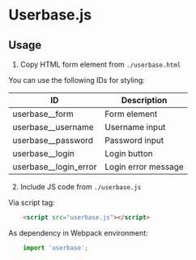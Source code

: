 # Userbase.js

## Usage

1. Copy HTML form element from `./userbase.html`

You can use the following IDs for styling:

ID                       | Description
-------------------------|----------------------------------
userbase__form           | Form element
userbase__username       | Username input
userbase__password       | Password input
userbase__login          | Login button
userbase__login_error    | Login error message

2. Include JS code from `./userbase.js`

Via script tag:
```html
    <script src="userbase.js"></script>
```

As dependency in Webpack environment:
```js
    import 'userbase';
```
